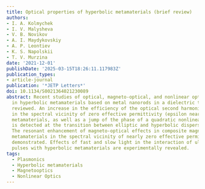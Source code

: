 ```yaml
---
title: Optical properties of hyperbolic metamaterials (brief review)
authors:
- I. A. Kolmychek
- I. V. Malysheva
- V. B. Novikov
- A. I. Maydykovskiy
- A. P. Leontiev
- K. S. Napolskii
- T. V. Murzina
date: '2021-12-01'
publishDate: '2025-03-15T18:26:11.117983Z'
publication_types:
- article-journal
publication: '*JETP Letters*'
doi: 10.1134/S0021364021230089
abstract: Recent studies of optical, magneto-optical, and nonlinear optical effects
  in hyperbolic metamaterials based on metal nanorods in a dielectric template are
  reviewed. An increase in the efficiency of the optical second harmonic generation
  in the spectral vicinity of zero effective permittivity (epsilon near zero) of hyperbolic
  metamaterials, as well as a jump of the phase of a quadratic nonlinear optical signal,
  is detected at the transition between elliptic and hyperbolic dispersion regimes.
  The resonant enhancement of magneto-optical effects in composite magnetic hyperbolic
  metamaterials in the spectral vicinity of nearly zero effective permittivity is
  demonstrated. Effects of fast and slow light in the interaction of ultrashort laser
  pulses with hyperbolic metamaterials are experimentally revealed.
tags:
  - Plasmonics
  - Hyperbolic metamaterials
  - Magnetooptics
  - Nonlinear Optics
---
```

